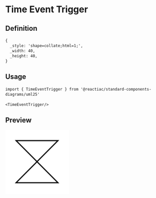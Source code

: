 # Time Event Trigger

## Definition

```
{
  _style: 'shape=collate;html=1;',
  _width: 40,
  _height: 40,
}
```

## Usage

```
import { TimeEventTrigger } from '@reactiac/standard-components-diagrams/uml25'

<TimeEventTrigger/>
```

## Preview

<img src="./time-event-trigger.png" width="200"/>
